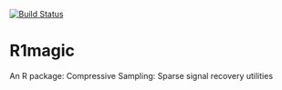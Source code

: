 [![Build Status](https://travis-ci.org/msuzen/R1magic.svg?branch=master)](https://travis-ci.org/msuzen/R1magic)

R1magic
=======

An R package: Compressive Sampling: Sparse signal recovery utilities
